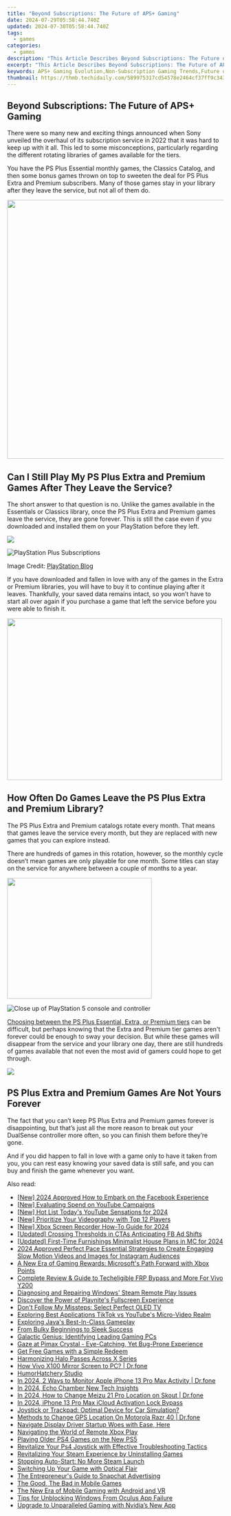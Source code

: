 ```yaml
---
title: "Beyond Subscriptions: The Future of APS+ Gaming"
date: 2024-07-29T05:58:44.740Z
updated: 2024-07-30T05:58:44.740Z
tags:
  - games
categories:
  - games
description: "This Article Describes Beyond Subscriptions: The Future of APS+ Gaming"
excerpt: "This Article Describes Beyond Subscriptions: The Future of APS+ Gaming"
keywords: APS+ Gaming Evolution,Non-Subscription Gaming Trends,Future of Game Publishing,APS+ Innovative Gaming Strategies,Gaming Alternatives to Subscriptions,Diversified Revenue Models in Gaming,Beyond Subscription Gaming Services
thumbnail: https://thmb.techidaily.com/589975317cd54578e2464cf37ff9c3436a24bffda2b797c9a9ae1ed0b5abaff9.jpg
---
```


## Beyond Subscriptions: The Future of APS+ Gaming

 There were so many new and exciting things announced when Sony unveiled the overhaul of its subscription service in 2022 that it was hard to keep up with it all. This led to some misconceptions, particularly regarding the different rotating libraries of games available for the tiers.

 You have the PS Plus Essential monthly games, the Classics Catalog, and then some bonus games thrown on top to sweeten the deal for PS Plus Extra and Premium subscribers. Many of those games stay in your library after they leave the service, but not all of them do.

<!-- affiliate ads begin -->
<a href="https://turtlebeachus.sjv.io/c/5597632/1988416/23719" target="_top" id="1988416"><img src="//a.impactradius-go.com/display-ad/23719-1988416" border="0" alt="" width="600" height="600"/></a><img height="0" width="0" src="https://imp.pxf.io/i/5597632/1988416/23719" style="position:absolute;visibility:hidden;" border="0" />
<!-- affiliate ads end -->
## Can I Still Play My PS Plus Extra and Premium Games After They Leave the Service?

 The short answer to that question is no. Unlike the games available in the Essentials or Classics library, once the PS Plus Extra and Premium games leave the service, they are gone forever. This is still the case even if you downloaded and installed them on your PlayStation before they left.

<!-- affiliate ads begin -->
<a href="https://shop.mondly.com/affiliate.php?ACCOUNT=ATISTUDI&AFFILIATE=108875&PATH=https%3A%2F%2Fwww.mondly.com%3FAFFILIATE%3D108875%26RESOURCE%3D%2BEducational%2B970x90%2B"><img src="https://secure.avangate.com/images/merchant/69c418c33ec2e1a4267fa9bb77fa1428/educational-970x90.gif" border="0"></a>
<!-- affiliate ads end -->
![PlayStation Plus Subscriptions](https://static1.makeuseofimages.com/wordpress/wp-content/uploads/2022/06/PlayStation-Plus-Subscriptions.jpg)

 Image Credit: [PlayStation Blog](https://blog.playstation.com/2022/05/23/your-guide-to-the-all-new-playstation-plus/)

 If you have downloaded and fallen in love with any of the games in the Extra or Premium libraries, you will have to buy it to continue playing after it leaves. Thankfully, your saved data remains intact, so you won’t have to start all over again if you purchase a game that left the service before you were able to finish it.

<!-- affiliate ads begin -->
<a href="https://electronicx.pxf.io/c/5597632/1872456/14483" target="_top" id="1872456"><img src="//a.impactradius-go.com/display-ad/14483-1872456" border="0" alt="" width="500" height="375"/></a><img height="0" width="0" src="https://imp.pxf.io/i/5597632/1872456/14483" style="position:absolute;visibility:hidden;" border="0" />
<!-- affiliate ads end -->
## How Often Do Games Leave the PS Plus Extra and Premium Library?

 The PS Plus Extra and Premium catalogs rotate every month. That means that games leave the service every month, but they are replaced with new games that you can explore instead.

 There are hundreds of games in this rotation, however, so the monthly cycle doesn’t mean games are only playable for one month. Some titles can stay on the service for anywhere between a couple of months to a year.

<!-- affiliate ads begin -->
<a href="https://laganoo.pxf.io/c/5597632/1657397/16446" target="_top" id="1657397"><img src="//a.impactradius-go.com/display-ad/16446-1657397" border="0" alt="" width="336" height="280"/></a><img height="0" width="0" src="https://imp.pxf.io/i/5597632/1657397/16446" style="position:absolute;visibility:hidden;" border="0" />
<!-- affiliate ads end -->
![Close up of PlayStation 5 console and controller](https://static1.makeuseofimages.com/wordpress/wp-content/uploads/2022/09/Close-up-of-playstation5-console-and-controller.jpg)

[Choosing between the PS Plus Essential, Extra, or Premium tiers](https://www.makeuseof.com/playstation-plus-essential-vs-extra-vs-premium/) can be difficult, but perhaps knowing that the Extra and Premium tier games aren't forever could be enough to sway your decision. But while these games will disappear from the service and your library one day, there are still hundreds of games available that not even the most avid of gamers could hope to get through.

<!-- affiliate ads begin -->
<a href="https://secure.2checkout.com/order/checkout.php?PRODS=4940312&QTY=1&AFFILIATE=108875&CART=1"><img src="https://secure.avangate.com/images/merchant/333ac5d90817d69113471fbb6e531bee/sps-partnership-728x90eng.png" border="0"></a>
<!-- affiliate ads end -->
## PS Plus Extra and Premium Games Are Not Yours Forever

 The fact that you can’t keep PS Plus Extra and Premium games forever is disappointing, but that’s just all the more reason to break out your DualSense controller more often, so you can finish them before they’re gone.

 And if you did happen to fall in love with a game only to have it taken from you, you can rest easy knowing your saved data is still safe, and you can buy and finish the game whenever you want.


<ins class="adsbygoogle"
     style="display:block"
     data-ad-format="autorelaxed"
     data-ad-client="ca-pub-7571918770474297"
     data-ad-slot="1223367746"></ins>



<ins class="adsbygoogle"
     style="display:block"
     data-ad-client="ca-pub-7571918770474297"
     data-ad-slot="8358498916"
     data-ad-format="auto"
     data-full-width-responsive="true"></ins>

<span class="atpl-alsoreadstyle">Also read:</span>
<div><ul>
<li><a href="https://facebook-clips.techidaily.com/new-2024-approved-how-to-embark-on-the-facebook-experience/"><u>[New] 2024 Approved  How to Embark on the Facebook Experience</u></a></li>
<li><a href="https://some-techniques.techidaily.com/new-evaluating-spend-on-youtube-campaigns/"><u>[New] Evaluating Spend on YouTube Campaigns</u></a></li>
<li><a href="https://eaxpv-info.techidaily.com/new-hot-list-todays-youtube-sensations-for-2024/"><u>[New] Hot List  Today's YouTube Sensations for 2024</u></a></li>
<li><a href="https://extra-support.techidaily.com/new-prioritize-your-videography-with-top-12-players/"><u>[New] Prioritize Your Videography with Top 12 Players</u></a></li>
<li><a href="https://visual-screen-recording.techidaily.com/new-xbox-screen-recorder-how-to-guide-for-2024/"><u>[New] Xbox Screen Recorder How-To Guide for 2024</u></a></li>
<li><a href="https://facebook-video-recording.techidaily.com/updated-crossing-thresholds-in-ctas-anticipating-fb-ad-shifts/"><u>[Updated] Crossing Thresholds in CTAs  Anticipating FB Ad Shifts</u></a></li>
<li><a href="https://screen-sharing-recording.techidaily.com/updated-first-time-furnishings-minimalist-house-plans-in-mc-for-2024/"><u>[Updated] First-Time Furnishings  Minimalist House Plans in MC for 2024</u></a></li>
<li><a href="https://instagram-clips.techidaily.com/2024-approved-perfect-pace-essential-strategies-to-create-engaging-slow-motion-videos-and-images-for-instagram-audiences/"><u>2024 Approved  Perfect Pace  Essential Strategies to Create Engaging Slow Motion Videos and Images for Instagram Audiences</u></a></li>
<li><a href="https://games-able.techidaily.com/a-new-era-of-gaming-rewards-microsofts-path-forward-with-xbox-points/"><u>A New Era of Gaming Rewards: Microsoft's Path Forward with Xbox Points</u></a></li>
<li><a href="https://android-unlock.techidaily.com/complete-review-and-guide-to-techeligible-frp-bypass-and-more-for-vivo-y200-by-drfone-android/"><u>Complete Review & Guide to Techeligible FRP Bypass and More For Vivo Y200</u></a></li>
<li><a href="https://games-able.techidaily.com/diagnosing-and-repairing-windows-steam-remote-play-issues/"><u>Diagnosing and Repairing Windows' Steam Remote Play Issues</u></a></li>
<li><a href="https://games-able.techidaily.com/discover-the-power-of-playnites-fullscreen-experience/"><u>Discover the Power of Playnite's Fullscreen Experience</u></a></li>
<li><a href="https://games-able.techidaily.com/dont-follow-my-missteps-select-perfect-oled-tv/"><u>Don't Follow My Missteps: Select Perfect OLED TV</u></a></li>
<li><a href="https://youtube-tips.techidaily.com/ring-best-applications-tiktok-vs-youtubes-micro-video-realm/"><u>Exploring Best Applications  TikTok vs YouTube's Micro-Video Realm</u></a></li>
<li><a href="https://games-able.techidaily.com/exploring-javas-best-in-class-gameplay/"><u>Exploring Java's Best-In-Class Gameplay</u></a></li>
<li><a href="https://games-able.techidaily.com/from-bulky-beginnings-to-sleek-success/"><u>From Bulky Beginnings to Sleek Success</u></a></li>
<li><a href="https://games-able.techidaily.com/galactic-genius-identifying-leading-gaming-pcs/"><u>Galactic Genius: Identifying Leading Gaming PCs</u></a></li>
<li><a href="https://games-able.techidaily.com/gaze-at-pimax-crystal-eye-catching-yet-bug-prone-experience/"><u>Gaze at Pimax Crystal - Eye-Catching, Yet Bug-Prone Experience</u></a></li>
<li><a href="https://games-able.techidaily.com/get-free-games-with-a-simple-redeem/"><u>Get Free Games with a Simple Redeem</u></a></li>
<li><a href="https://games-able.techidaily.com/harmonizing-halo-passes-across-x-series/"><u>Harmonizing Halo Passes Across X Series</u></a></li>
<li><a href="https://screen-mirror.techidaily.com/how-vivo-x100-mirror-screen-to-pc-drfone-by-drfone-android/"><u>How Vivo X100 Mirror Screen to PC? | Dr.fone</u></a></li>
<li><a href="https://extra-resources.techidaily.com/humorhatchery-studio/"><u>HumorHatchery Studio</u></a></li>
<li><a href="https://ios-location-track.techidaily.com/in-2024-2-ways-to-monitor-apple-iphone-13-pro-max-activity-drfone-by-drfone-virtual-ios/"><u>In 2024, 2 Ways to Monitor Apple iPhone 13 Pro Max Activity | Dr.fone</u></a></li>
<li><a href="https://visual-screen-recording.techidaily.com/in-2024-echo-chamber-new-tech-insights/"><u>In 2024, Echo Chamber  New Tech Insights</u></a></li>
<li><a href="https://location-social.techidaily.com/in-2024-how-to-change-meizu-21-pro-location-on-skout-drfone-by-drfone-virtual-android/"><u>In 2024, How to Change Meizu 21 Pro Location on Skout | Dr.fone</u></a></li>
<li><a href="https://activate-lock.techidaily.com/in-2024-iphone-13-pro-max-icloud-activation-lock-bypass-by-drfone-ios/"><u>In 2024, iPhone 13 Pro Max iCloud Activation Lock Bypass</u></a></li>
<li><a href="https://games-able.techidaily.com/joystick-or-trackpad-optimal-device-for-car-simulation/"><u>Joystick or Trackpad: Optimal Device for Car Simulation?</u></a></li>
<li><a href="https://fake-location.techidaily.com/methods-to-change-gps-location-on-motorola-razr-40-drfone-by-drfone-virtual-android/"><u>Methods to Change GPS Location On Motorola Razr 40 | Dr.fone</u></a></li>
<li><a href="https://games-able.techidaily.com/navigate-display-driver-startup-woes-with-ease-here/"><u>Navigate Display Driver Startup Woes with Ease, Here</u></a></li>
<li><a href="https://games-able.techidaily.com/navigating-the-world-of-remote-xbox-play/"><u>Navigating the World of Remote Xbox Play</u></a></li>
<li><a href="https://games-able.techidaily.com/playing-older-ps4-games-on-the-new-ps5/"><u>Playing Older PS4 Games on the New PS5</u></a></li>
<li><a href="https://games-able.techidaily.com/revitalize-your-ps4-joystick-with-effective-troubleshooting-tactics/"><u>Revitalize Your Ps4 Joystick with Effective Troubleshooting Tactics</u></a></li>
<li><a href="https://games-able.techidaily.com/revitalizing-your-steam-experience-by-uninstalling-games/"><u>Revitalizing Your Steam Experience by Uninstalling Games</u></a></li>
<li><a href="https://games-able.techidaily.com/stopping-auto-start-no-more-steam-launch/"><u>Stopping Auto-Start: No More Steam Launch</u></a></li>
<li><a href="https://games-able.techidaily.com/switching-up-your-game-with-optical-flair/"><u>Switching Up Your Game with Optical Flair</u></a></li>
<li><a href="https://snapchat-videos.techidaily.com/the-entrepreneurs-guide-to-snapchat-advertising/"><u>The Entrepreneur's Guide to Snapchat Advertising</u></a></li>
<li><a href="https://games-able.techidaily.com/the-good-the-bad-in-mobile-games/"><u>The Good, The Bad in Mobile Games</u></a></li>
<li><a href="https://extra-lessons.techidaily.com/the-new-era-of-mobile-gaming-with-android-and-vr/"><u>The New Era of Mobile Gaming with Android and VR</u></a></li>
<li><a href="https://games-able.techidaily.com/tips-for-unblocking-windows-from-oculus-app-failure/"><u>Tips for Unblocking Windows From Oculus App Failure</u></a></li>
<li><a href="https://games-able.techidaily.com/upgrade-to-unparalleled-gaming-with-nvidias-new-app/"><u>Upgrade to Unparalleled Gaming with Nvidia’s New App</u></a></li>
</ul></div>
